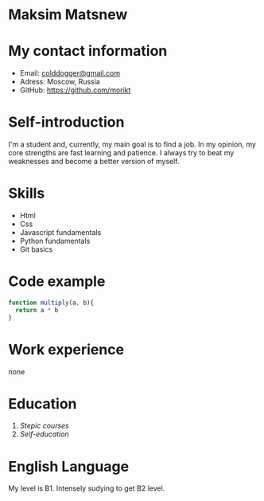# **Maksim Matsnew** 

# **My contact information**

* Email: colddogger@gmail.com
* Adress: Moscow, Russia
* GitHub: https://github.com/morikt

# Self-introduction
I'm a student and, currently, my main goal is to find a job. In my opinion, my core strengths are fast learning and patience. I always try to beat my weaknesses and become a better version of myself.

# Skills
* Html
* Css
* Javascript fundamentals
* Python fundamentals
* Git basics

# Code example

```javascript
function multiply(a, b){
  return a * b
}
```

# Work experience
none

# Education
1. _Stepic courses_  
2. _Self-education_

# English Language
My level is B1. Intensely sudying to get B2 level.